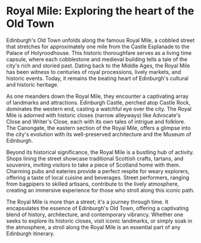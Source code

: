 # Royal Mile: Exploring the heart of the Old Town

Edinburgh's Old Town unfolds along the famous Royal Mile, a cobbled street that stretches for approximately one mile from the Castle Esplanade to the Palace of Holyroodhouse. This historic thoroughfare serves as a living time capsule, where each cobblestone and medieval building tells a tale of the city's rich and storied past. Dating back to the Middle Ages, the Royal Mile has been witness to centuries of royal processions, lively markets, and historic events. Today, it remains the beating heart of Edinburgh's cultural and historic heritage.

As one meanders down the Royal Mile, they encounter a captivating array of landmarks and attractions. Edinburgh Castle, perched atop Castle Rock, dominates the western end, casting a watchful eye over the city. The Royal Mile is adorned with historic closes (narrow alleyways) like Advocate's Close and Writer's Close, each with its own tales of intrigue and folklore. The Canongate, the eastern section of the Royal Mile, offers a glimpse into the city's evolution with its well-preserved architecture and the Museum of Edinburgh.

Beyond its historical significance, the Royal Mile is a bustling hub of activity. Shops lining the street showcase traditional Scottish crafts, tartans, and souvenirs, inviting visitors to take a piece of Scotland home with them. Charming pubs and eateries provide a perfect respite for weary explorers, offering a taste of local cuisine and beverages. Street performers, ranging from bagpipers to skilled artisans, contribute to the lively atmosphere, creating an immersive experience for those who stroll along this iconic path.

The Royal Mile is more than a street; it's a journey through time. It encapsulates the essence of Edinburgh's Old Town, offering a captivating blend of history, architecture, and contemporary vibrancy. Whether one seeks to explore its historic closes, visit iconic landmarks, or simply soak in the atmosphere, a stroll along the Royal Mile is an essential part of any Edinburgh itinerary.